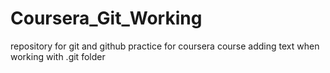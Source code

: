 # Coursera_Git_Working
repository for git and github practice for coursera course
adding text when working with .git folder
